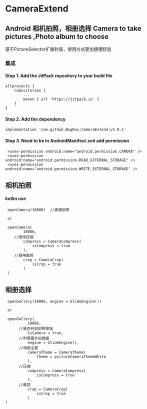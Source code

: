 # CameraExtend  
## Android 相机拍照，相册选择 Camera to take pictures ,Photo album to choose 
基于PictureSelector扩展封装，使用方式更加便捷舒适

### 集成
#### Step 1. Add the JitPack repository to your build file
```
allprojects {
	repositories {
		...
		maven { url 'https://jitpack.io' }
	}
}
```
#### Step 2. Add the dependency
```
implementation 'com.github.BugRui:CameraExtend:v1.0.1'
```
#### Step 3. Need to be in AndroidManifest.xml add permission
```
 <uses-permission android:name="android.permission.CAMERA" />
 <uses-permission android:name="android.permission.READ_EXTERNAL_STORAGE" /> 
 <uses-permission android:name="android.permission.WRITE_EXTERNAL_STORAGE" />
```
## 相机拍照 
#### kotlin use
```
 openCamera(10086)  //直接拍照 
 
 or
 
 openCamera(
        10086,
	//使用压缩 
        compress = CameraCompress(
            isCompress = true
        ),
	//使用裁剪
        crop = CameraCrop(
            isCrop = true
        )
 )

```
## 相册选择 
```
 openGallery(10086, engine = GlideEngine())
 
 or
 
 openGallery(
          10086,
	  //是否开启拍照按钮
          isCamera = true,
	  //列表图片加载器
          engine = GlideEngine(),
	  //相册主题
          cameraTheme = CameraTheme(
              theme = pictureCameraThemeWhite
          ),
	  //压缩
          compress = CameraCompress(
              isCompress = true
          ),
	  //裁剪
          crop = CameraCrop(
              isCrop = true
          )
)
 
```
